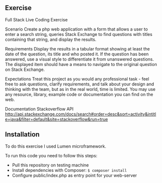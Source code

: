 ## Exercise

Full Stack Live Coding Exercise

Scenario
Create a php web application with a form that allows a user to enter a search string, queries Stack Exchange to find questions with titles containing that string, and display the results.

Requirements
Display the results in a tabular format showing at least the date of the question, its title and who posted it.
If the question has been answered, use a visual style to differentiate it from unanswered questions.
The displayed item should have a means to navigate to the original question on Stack Exchange.

Expectations
Treat this project as you would any professional task - feel free to ask questions, clarify requirements, and talk about your design and thinking with the team, but as in the real world, time is limited.
You may use any resource, library, example code or documentation you can find on the web.

Documentation
Stackoverflow API
http://api.stackexchange.com/docs/search#order=desc&sort=activity&intitle=java&filter=default&site=stackoverflow&run=true

## Installation

To do this exercise I used Lumen microframework.

To run this code you need to follow this steps:

- Pull this repository on testing machine
- Install dependencies with Composer: `$ composer install`
- Configure public/index.php as entry point for your web-server
